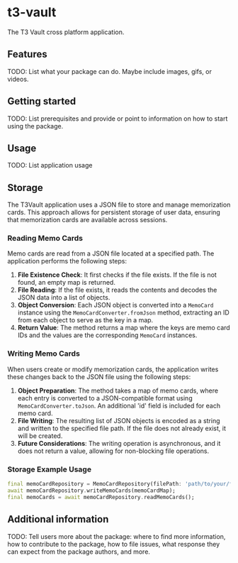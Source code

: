 <!--
This README describes the our package. If we publish this package to pub.dev,
this README's contents appear on the landing page for our package.

For information about how to write a good package README, see the guide for
[writing package pages](https://dart.dev/guides/libraries/writing-package-pages).

For general information about developing packages, see the Dart guide for
[creating packages](https://dart.dev/guides/libraries/create-library-packages)
and the Flutter guide for
[developing packages and plugins](https://flutter.dev/developing-packages).
-->

# t3-vault

The T3 Vault cross platform application.


## Features

TODO: List what your package can do. Maybe include images, gifs, or videos.

## Getting started

TODO: List prerequisites and provide or point to information on how to
start using the package.

## Usage

TODO: List application usage

## Storage

The T3Vault application uses a JSON file to store and manage memorization cards. This approach allows for persistent storage of user data, ensuring that memorization cards are available across sessions. 

### Reading Memo Cards

Memo cards are read from a JSON file located at a specified path. The application performs the following steps:

1. **File Existence Check**: It first checks if the file exists. If the file is not found, an empty map is returned.
2. **File Reading**: If the file exists, it reads the contents and decodes the JSON data into a list of objects.
3. **Object Conversion**: Each JSON object is converted into a `MemoCard` instance using the `MemoCardConverter.fromJson` method, extracting an ID from each object to serve as the key in a map.
4. **Return Value**: The method returns a map where the keys are memo card IDs and the values are the corresponding `MemoCard` instances.

### Writing Memo Cards

When users create or modify memorization cards, the application writes these changes back to the JSON file using the following steps:

1. **Object Preparation**: The method takes a map of memo cards, where each entry is converted to a JSON-compatible format using `MemoCardConverter.toJson`. An additional 'id' field is included for each memo card.
2. **File Writing**: The resulting list of JSON objects is encoded as a string and written to the specified file path. If the file does not already exist, it will be created.
3. **Future Considerations**: The writing operation is asynchronous, and it does not return a value, allowing for non-blocking file operations.

### Storage Example Usage

```dart
final memoCardRepository = MemoCardRepository(filePath: 'path/to/your/file.json');
await memoCardRepository.writeMemoCards(memoCardMap);
final memoCards = await memoCardRepository.readMemoCards();
```


## Additional information

TODO: Tell users more about the package: where to find more information, how to
contribute to the package, how to file issues, what response they can expect
from the package authors, and more.
